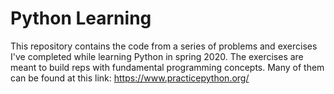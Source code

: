 # Python Learning

This repository contains the code from a series of problems and exercises I've completed while learning Python in spring 2020. The exercises are meant to build reps with fundamental programming concepts. Many of them can be found at this link: https://www.practicepython.org/
